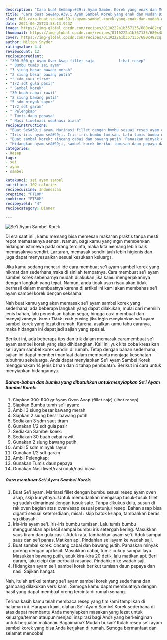 ```yaml
---
description: "Cara buat Se&amp;#39;i Ayam Sambel Korek yang enak dan Mudah Dibuat"
title: "Cara buat Se&amp;#39;i Ayam Sambel Korek yang enak dan Mudah Dibuat"
slug: 681-cara-buat-se-and-39-i-ayam-sambel-korek-yang-enak-dan-mudah-dibuat
date: 2021-06-25T23:58:13.943Z
image: https://img-global.cpcdn.com/recipes/0110222a1b357135/680x482cq70/sei-ayam-sambel-korek-foto-resep-utama.jpg
thumbnail: https://img-global.cpcdn.com/recipes/0110222a1b357135/680x482cq70/sei-ayam-sambel-korek-foto-resep-utama.jpg
cover: https://img-global.cpcdn.com/recipes/0110222a1b357135/680x482cq70/sei-ayam-sambel-korek-foto-resep-utama.jpg
author: Milton Snyder
ratingvalue: 4.4
reviewcount: 12
recipeingredient:
- "300-500 gr Ayam Oven Asap fillet saja           lihat resep"
- " Bumbu tumis sei ayam"
- "3 siung besar bawang merah"
- "2 siung besar bawang putih"
- "3 sdm saus tiram"
- "1/2 sdt gula pasir"
- " Sambel korek"
- "30 buah cabai rawit"
- "2 siung bawang putih"
- "5 sdm minyak sayur"
- "1/2 sdt garam"
- " Pelengkap"
- " Tumis daun pepaya"
- " Nasi liwetnasi uduknasi biasa"
recipeinstructions:
- "Buat Se&#39;i ayam. Marinasi fillet dengan bumbu sesuai resep ayam oven asap, skip kunyitnya.. Untuk memudahkan mengasap tusuk-tusuk fillet yg sudah dimarinasi dengan tusuk sate. Tanpa dikukus dulu, susun di rak oven bagian atas. oven/asap sesuai petunjuk resep. Bahan asap bisa diganti sesuai ketersediaan, misal : skip batok kelapa, tambahkan beras yg dibasahi."
- "Iris-iris ayam se&#39;i. Iris-iris bumbu tumisan. Lalu tumis bumbu menggunakan api kecil sampai bumbu iris setengah kering. Masukkan saus tiram dan gula pasir. Aduk rata, tambahkan ayam se&#39;i. Aduk sampai saus dan se&#39;i panas. Matikan api. Pindahlan se&#39;i ayam ke wadah saji."
- "Buat sambal korek: cincang cabai dan bawang putih. Panaskan minyak goreng dengan api kecil. Masukkan cabai, tumis cukup sampai layu. Masukkan bawang putih, aduk kira-kira 20 detik, lalu matikan api. Beri garam, lalu cicipi dan perbaiki rasanya. Pindahkan ke wadah saji."
- "Hidangkan ayam se&#39;i, sambel korek berikut tumisan daun pepaya dan nasi. Sajikan hangat."
categories:
- Resep
tags:
- sei
- ayam
- sambel

katakunci: sei ayam sambel 
nutrition: 102 calories
recipecuisine: Indonesian
preptime: "PT10M"
cooktime: "PT50M"
recipeyield: "4"
recipecategory: Dinner

---
```



![Se&#39;i Ayam Sambel Korek](https://img-global.cpcdn.com/recipes/0110222a1b357135/680x482cq70/sei-ayam-sambel-korek-foto-resep-utama.jpg)

Di era  saat ini , kamu memang bisa memesan makanan praktis tanpa mesti repot memasaknya sendiri. Namun, bagi kamu yang ingin memberikan hidangan istimewa pada orang tercinta, maka kita memang lebih baik memasaknya sendiri. Lantaran, memasak sendiri jauh lebih higienis dan juga dapat menyesuaikan sesuai kesukaan keluarga.

Jika kamu sedang mencari ide cara membuat se&#39;i ayam sambel korek yang nikmat dan sederhana,maka di sinilah tempatnya. Cara membuat se&#39;i ayam sambel korek  sebenarnya mudah dilakukan jika kamu mengerjakannya dengan langkah yang tepat. Namun, anda tidak usah risau akan tidak berhasil dalam membuatnya 
karena di artikel ini kami akan membahas se&#39;i ayam sambel korek dengan seksama.  



Nah buat kamu yang akan memasak se&#39;i ayam sambel korek yang sederhana, ada beberapa langkah yang dapat dilakukan, mulai dari memilih jenis bahan, lalu penentuan bahan segar, hingga cara membuat dan menyajikannya. kamu Tidak usah pusing jika ingin menyiapkan se&#39;i ayam sambel korek yang lezat di rumah. Karena, asalkan kamu  tahu caranya, maka hidangan ini dapat jadi sajian yang spesial.

Berikut ini, ada beberapa tips dan trik dalam memasak caramembuat se&#39;i ayam sambel korek yang siap dihidangkan. Kali ini, yuk kita coba kreasikan se&#39;i ayam sambel korek sendiri di rumah. Tetap dengan bahan sederhana, sajian ini dapat memberi manfaat dalam membantu menjaga kesehatan tubuhmu sekeluarga. Anda dapat menyiapkan Se&#39;i Ayam Sambel Korek menggunakan 14 jenis bahan dan 4 tahap pembuatan. Berikut ini cara untuk menyiapkan hidangannya.

<!--inarticleads1-->

##### Bahan-bahan dan bumbu yang dibutuhkan untuk menyiapkan Se&#39;i Ayam Sambel Korek:

1. Siapkan 300-500 gr Ayam Oven Asap (fillet saja)           (lihat resep)
1. Siapkan  Bumbu tumis se&#39;i ayam:
1. Ambil 3 siung besar bawang merah
1. Siapkan 2 siung besar bawang putih
1. Sediakan 3 sdm saus tiram
1. Gunakan 1/2 sdt gula pasir
1. Sediakan  Sambel korek:
1. Sediakan 30 buah cabai rawit
1. Gunakan 2 siung bawang putih
1. Ambil 5 sdm minyak sayur
1. Gunakan 1/2 sdt garam
1. Ambil  Pelengkap:
1. Gunakan  Tumis daun pepaya
1. Gunakan  Nasi liwet/nasi uduk/nasi biasa




<!--inarticleads2-->

##### Cara membuat Se&#39;i Ayam Sambel Korek:

1. Buat Se&#39;i ayam. Marinasi fillet dengan bumbu sesuai resep ayam oven asap, skip kunyitnya.. Untuk memudahkan mengasap tusuk-tusuk fillet yg sudah dimarinasi dengan tusuk sate. Tanpa dikukus dulu, susun di rak oven bagian atas. oven/asap sesuai petunjuk resep. Bahan asap bisa diganti sesuai ketersediaan, misal : skip batok kelapa, tambahkan beras yg dibasahi.
1. Iris-iris ayam se&#39;i. Iris-iris bumbu tumisan. Lalu tumis bumbu menggunakan api kecil sampai bumbu iris setengah kering. Masukkan saus tiram dan gula pasir. Aduk rata, tambahkan ayam se&#39;i. Aduk sampai saus dan se&#39;i panas. Matikan api. Pindahlan se&#39;i ayam ke wadah saji.
1. Buat sambal korek: cincang cabai dan bawang putih. Panaskan minyak goreng dengan api kecil. Masukkan cabai, tumis cukup sampai layu. Masukkan bawang putih, aduk kira-kira 20 detik, lalu matikan api. Beri garam, lalu cicipi dan perbaiki rasanya. Pindahkan ke wadah saji.
1. Hidangkan ayam se&#39;i, sambel korek berikut tumisan daun pepaya dan nasi. Sajikan hangat.




Nah, itulah artikel tentang  se&#39;i ayam sambel korek  yang sederhana dan gampang dilakukan versi kami. Semoga kamu dapat membuatnya dengan hasil yang dapat membuat oreng tercinta di rumah senang. 

Terima kasih kamu telah membaca resep yang tim kami tampilkan di halaman ini. Harapan kami, olahan  Se&#39;i Ayam Sambel Korek sederhana di atas dapat membantu Anda menyiapkan masakan yang lezat untuk keluarga/teman ataupun menjadi inspirasi bagi Anda yang berkeinginan untuk berjualan makanan. Bagaimana? Mudah bukan? Itulah resep se&#39;i ayam sambel korek yang bisa Anda kerjakan di rumah. Semoga bermanfaat dan selamat mencoba!

